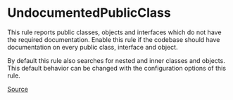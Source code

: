 # UndocumentedPublicClass

This rule reports public classes, objects and interfaces which do not have the required documentation.
Enable this rule if the codebase should have documentation on every public class, interface and object.

By default this rule also searches for nested and inner classes and objects. This default behavior can be changed
with the configuration options of this rule.


[Source](https://arturbosch.github.io/detekt/comments.html#undocumentedpublicclass)
